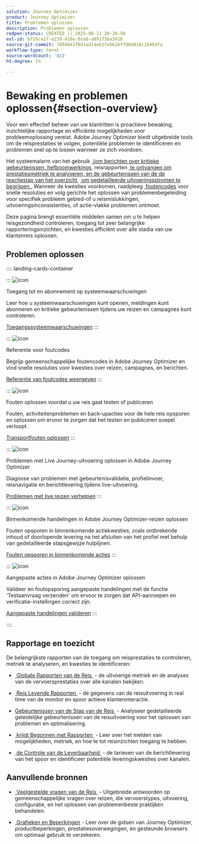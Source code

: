 ```yaml
---
solution: Journey Optimizer
product: Journey Optimizer
title: Problemen oplossen
description: Problemen oplossen
redpen-status: CREATED_||_2025-08-11_20-20-50
exl-id: bf26ca1f-e239-418e-8ce8-a891f3ba3416
source-git-commit: 7894041f841ed14eb3feb626f7d8d818c1b464fa
workflow-type: tm+mt
source-wordcount: '413'
ht-degree: 1%

---
```


# Bewaking en problemen oplossen{#section-overview}

Voor een effectief beheer van uw klantritten is proactieve bewaking, inzichtelijke rapportage en efficiënte mogelijkheden voor probleemoplossing vereist. Adobe Journey Optimizer biedt uitgebreide tools om de reisprestaties te volgen, potentiële problemen te identificeren en problemen snel op te lossen wanneer ze zich voordoen.

Het systeemalarm van het gebruik [&#x200B; &lbrace;om berichten over kritieke gebeurtenissen, hefboomwerkings &#x200B;](../using/reports/alerts.md) reisrapporten [&#x200B; te ontvangen om prestatiesmetriek te analyseren, en de gebeurtenissen van de de reactiestap van het overzicht &#x200B;](../using/reports/journey-global-report-cja.md) [&#x200B; om gedetailleerde uitvoeringsstromen te begrijpen. &#x200B;](../using/reports/journey-step-events-overview.md) Wanneer de kwesties voorkomen, raadpleeg [&#x200B; foutencodes &#x200B;](../using/building-journeys/error-codes-reference.md) voor snelle resoluties en volg gerichte het oplossen van problemenbegeleiding voor specifiek probleem gebied-of u reismislukkingen, uitvoeringsinconsistenties, of actie-vlakke problemen ontmoet.

Deze pagina brengt essentiële middelen samen om u te helpen reisgezondheid controleren, toegang tot zeer belangrijke rapporteringsinzichten, en kwesties efficiënt over alle stadia van uw klantenreis oplossen.

## Problemen oplossen

:::: landing-cards-container

:::
![icon](https://cdn.experienceleague.adobe.com/icons/bell.svg?lang=nl-NL)

Toegang tot en abonnement op systeemwaarschuwingen

Leer hoe u systeemwaarschuwingen kunt openen, meldingen kunt abonneren en kritieke gebeurtenissen tijdens uw reizen en campagnes kunt controleren.

[Toegangssysteemwaarschuwingen](../using/reports/alerts.md)
:::

:::
![icon](https://cdn.experienceleague.adobe.com/icons/book.svg?lang=nl-NL)

Referentie voor foutcodes

Begrijp gemeenschappelijke foutencodes in Adobe Journey Optimizer en vind snelle resoluties voor kwesties over reizen, campagnes, en berichten.

[Referentie van foutcodes weergeven](../using/building-journeys/error-codes-reference.md)
:::

:::
![icon](https://cdn.experienceleague.adobe.com/icons/list-check.svg?lang=nl-NL)

Fouten oplossen voordat u uw reis gaat testen of publiceren

Fouten, activiteitenproblemen en back-upacties voor de hele reis opsporen en oplossen om ervoor te zorgen dat het testen en publiceren soepel verloopt.

[Transportfouten oplossen](../using/building-journeys/troubleshooting.md)
:::

:::
![icon](https://cdn.experienceleague.adobe.com/icons/code-branch.svg?lang=nl-NL)

Problemen met Live Journey-uitvoering oplossen in Adobe Journey Optimizer

Diagnose van problemen met gebeurtenisvalidatie, profielinvoer, reisnavigatie en berichtlevering tijdens live-uitvoering.

[Problemen met live reizen verhelpen](../using/building-journeys/troubleshooting-execution.md)
:::

:::
![icon](https://cdn.experienceleague.adobe.com/icons/puzzle-piece.svg?lang=nl-NL)

Binnenkomende handelingen in Adobe Journey Optimizer-reizen oplossen

Fouten opsporen in binnenkomende actiekwesties, zoals ontbrekende inhoud of doorlopende levering na het afsluiten van het profiel met behulp van gedetailleerde stapsgewijze hulplijnen.

[Fouten opsporen in binnenkomende acties](../using/building-journeys/troubleshooting-inbound.md)
:::

:::
![icon](https://cdn.experienceleague.adobe.com/icons/gear.svg?lang=nl-NL)

Aangepaste acties in Adobe Journey Optimizer oplossen

Valideer en foutopsporing aangepaste handelingen met de functie &#39;Testaanvraag verzenden&#39; om ervoor te zorgen dat API-aanroepen en verificatie-instellingen correct zijn.

[Aangepaste handelingen valideren](../using/action/troubleshoot-custom-action.md)
:::

::::

## Rapportage en toezicht

De belangrijkste rapporten van de toegang om reisprestaties te controleren, metriek te analyseren, en kwesties te identificeren:

* [&#x200B; Globale Rapporten van de Reis &#x200B;](../using/reports/journey-global-report-cja.md) - de uitvoerige metriek en de analyses van de vervoersprestaties over alle kanalen bekijken.

* [&#x200B; Reis Levende Rapporten &#x200B;](../using/reports/journey-live-report.md) - de gegevens van de reisuitvoering in real time van de monitor en spoor actieve klanteninteractie.

* [&#x200B; Gebeurtenissen van de Stap van de Reis &#x200B;](../using/reports/journey-step-events-overview.md) - Analyseer gedetailleerde geleidelijke gebeurtenissen van de reisuitvoering voor het oplossen van problemen en optimalisering.

* [&#x200B; krijgt Begonnen met Rapporten &#x200B;](../using/reports/report-gs-cja.md) - Leer over het melden van mogelijkheden, metriek, en hoe te tot reisinzichten toegang te hebben.

* [&#x200B; de Controle van de Leverbaarheid &#x200B;](../using/reports/deliverability.md) - de tarieven van de berichtlevering van het spoor en identificeer potentiële leveringskwesties over kanalen.

## Aanvullende bronnen

* [&#x200B; Veelgestelde vragen van de Reis &#x200B;](../using/building-journeys/journey-faq.md) - Uitgebreide antwoorden op gemeenschappelijke vragen over reizen, die vervoerstypes, uitvoering, configuratie, en het oplossen van problemenbeste praktijken behandelen.

* [&#x200B; Grafieken en Beperkingen &#x200B;](../using/start/guardrails.md) - Leer over de gidsen van Journey Optimizer, productbeperkingen, prestatiesoverwegingen, en gesteunde browsers om optimaal gebruik te verzekeren.
